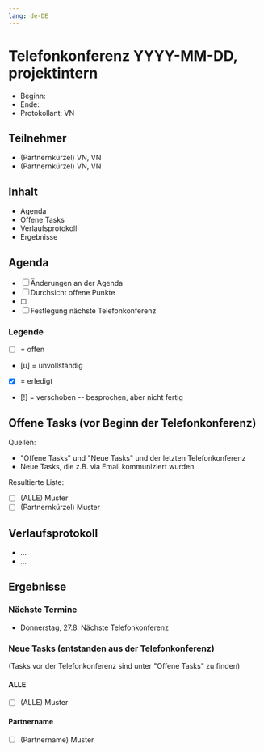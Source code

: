 ```yaml
---
lang: de-DE
---
```


# Telefonkonferenz YYYY-MM-DD, projektintern

<!-- wird während Telefonkonferenz angepasst -->
- Beginn:
- Ende:   
- Protokollant: VN

## Teilnehmer

<!-- wird während Telefonkonferenz angepasst -->
- (Partnernkürzel)  VN, VN
- (Partnernkürzel)  VN, VN

## Inhalt

- Agenda
- Offene Tasks
- Verlaufsprotokoll
- Ergebnisse

## Agenda

<!-- wird vor der Telefonkonferenz erstellt und während der Telefonkonferenz mit einem Status versehen -->
- [ ] Änderungen an der Agenda
- [ ] Durchsicht offene Punkte
- [ ] <!-- weitere Punkte -->
- [ ] Festlegung nächste Telefonkonferenz

### Legende

- [ ] = offen
- [u] = unvollständig
- [x] = erledigt
- [!] = verschoben -- besprochen, aber nicht fertig

## Offene Tasks (vor Beginn der Telefonkonferenz)

Quellen:

- "Offene Tasks" und "Neue Tasks" und der letzten Telefonkonferenz
- Neue Tasks, die z.B. via Email kommuniziert wurden

Resultierte Liste:

- [ ] (ALLE) Muster
- [ ] (Partnernkürzel) Muster

## Verlaufsprotokoll

<!-- wird während der Telefonkonferenz angefertigt -->
- ...
- ...

## Ergebnisse

<!-- wird nach der Telefonkonferenz angepasst -->

### Nächste Termine

- Donnerstag, 27.8. Nächste Telefonkonferenz

### Neue Tasks (entstanden aus der Telefonkonferenz)

(Tasks vor der Telefonkonferenz sind unter "Offene Tasks" zu finden)

#### ALLE

- [ ] (ALLE) Muster

#### Partnername

- [ ] (Partnername) Muster
